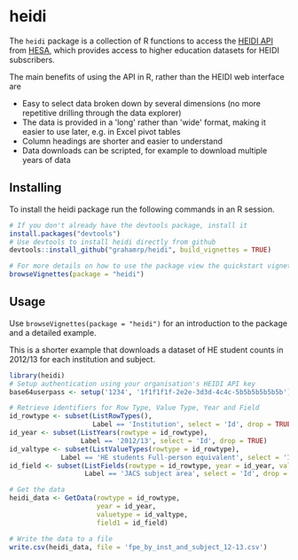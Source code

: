 <!-- README.md is generated from README.Rmd. Please edit that file -->
heidi
=====

The `heidi` package is a collection of R functions to access the [HEIDI API](http://www.heidi.ac.uk/index.php/content/view/39/87/) from [HESA](www.hesa.ac.uk), which provides access to higher education datasets for HEIDI subscribers.

The main benefits of using the API in R, rather than the HEIDI web interface are

-   Easy to select data broken down by several dimensions (no more repetitive drilling through the data explorer)
-   The data is provided in a 'long' rather than 'wide' format, making it easier to use later, e.g. in Excel pivot tables
-   Column headings are shorter and easier to understand
-   Data downloads can be scripted, for example to download multiple years of data

Installing
----------

To install the heidi package run the following commands in an R session.

``` r
# If you don't already have the devtools package, install it
install.packages("devtools")
# Use devtools to install heidi directly from github
devtools::install_github("grahamrp/heidi", build_vignettes = TRUE)

# For more details on how to use the package view the quickstart vignette
browseVignettes(package = "heidi")
```

Usage
-----

Use `browseVignettes(package = "heidi")` for an introduction to the package and a detailed example.

This is a shorter example that downloads a dataset of HE student counts in 2012/13 for each institution and subject.

``` r
library(heidi)
# Setup authentication using your organisation's HEIDI API key
base64userpass <- setup('1234', '1f1f1f1f-2e2e-3d3d-4c4c-5b5b5b5b5b5b')

# Retrieve identifiers for Row Type, Value Type, Year and Field
id_rowtype <- subset(ListRowTypes(), 
                     Label == 'Institution', select = 'Id', drop = TRUE)
id_year <- subset(ListYears(rowtype = id_rowtype),
                  Label == '2012/13', select = 'Id', drop = TRUE)
id_valtype <- subset(ListValueTypes(rowtype = id_rowtype),
             Label == 'HE students Full-person equivalent', select = 'Id', drop = TRUE)
id_field <- subset(ListFields(rowtype = id_rowtype, year = id_year, valuetype = id_valtype),
                   Label == 'JACS subject area', select = 'Id', drop = TRUE)

# Get the data
heidi_data <- GetData(rowtype = id_rowtype,
                      year = id_year,
                      valuetype = id_valtype,
                      field1 = id_field)

# Write the data to a file
write.csv(heidi_data, file = 'fpe_by_inst_and_subject_12-13.csv')
```
